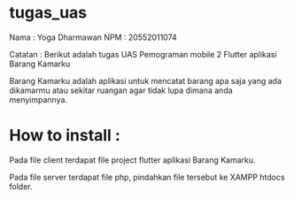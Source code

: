 # tugas_uas

Nama : Yoga Dharmawan
NPM  : 20552011074

Catatan :
Berikut adalah tugas UAS Pemograman mobile 2 Flutter aplikasi Barang Kamarku

Barang Kamarku adalah aplikasi untuk mencatat barang apa saja yang ada dikamarmu atau sekitar ruangan agar tidak lupa dimana anda menyimpannya.

# How to install :

Pada file client terdapat file project flutter aplikasi Barang Kamarku.

Pada file server terdapat file php, pindahkan file tersebut ke XAMPP htdocs folder. 